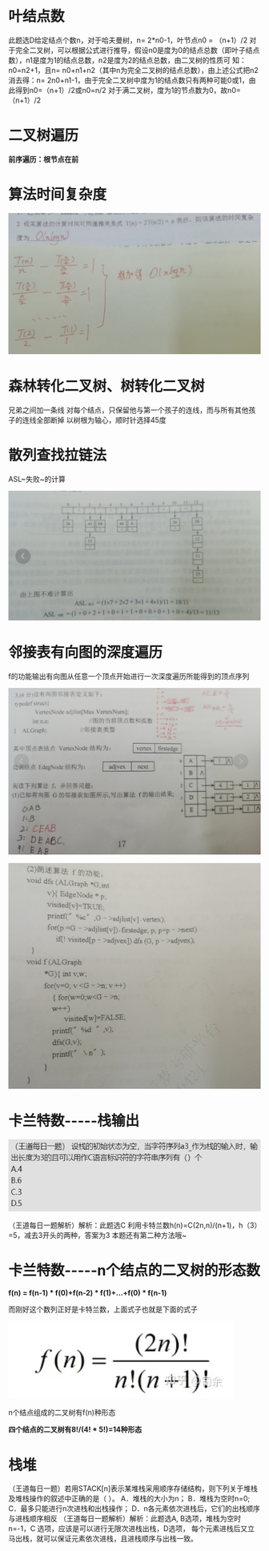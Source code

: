 # 叶结点数

此题选D给定结点个数n，对于哈夫曼树，n= 2*n0-1，叶节点n0 = （n+1）/2
对于完全二叉树，可以根据公式进行推导，假设n0是度为0的结点总数（即叶子结点数），n1是度为1的结点总数，n2是度为2的结点总数，由二叉树的性质可 知：n0=n2+1，且n= n0+n1+n2（其中n为完全二叉树的结点总数），由上述公式把n2消去得：n= 2n0+n1-1，由于完全二叉树中度为1的结点数只有两种可能0或1，由此得到n0=（n+1）/2或n0=n/2
对于满二叉树，度为1的节点数为0，故n0=（n+1）/2

# 二叉树遍历

**前序遍历：根节点在前**

# 算法时间复杂度

![image-20231016203416064](assets/image-20231016203416064.png)

# 森林转化二叉树、树转化二叉树

兄弟之间加一条线
对每个结点，只保留他与第一个孩子的连线，而与所有其他孩子的连线全部断掉
以树根为轴心，顺时针选择45度

# 散列查找拉链法

ASL~失败~的计算

![image-20231016212856832](assets/image-20231016212856832.png)

# 邻接表有向图的深度遍历

f的功能输出有向图从任意一个顶点开始进行一次深度遍历所能得到的顶点序列

![image-20231016215414782](assets/image-20231016215414782.png)

![image-20231016215443345](assets/image-20231016215443345.png)

# 卡兰特数-----栈输出

![image-20231017220122067](assets/image-20231017220122067.png)

（王道每日一题解析）解析：此题选C
利用卡特兰数h(n)=C(2n,n)/(n+1)，h（3）=5，减去3开头的两种，答案为3
本题还有第二种方法哦~

# 卡兰特数-----n个结点的二叉树的形态数

**f(n) = f(n-1) \* f(0)+f(n-2) \* f(1)+...+f(0) \* f(n-1)**

而刚好这个数列正好是卡特兰数，上面式子也就是下面的式子

![image-20231017214324732](assets/image-20231017214324732.png)

n个结点组成的二叉树有f(n)种形态

**四个结点的二叉树有8!/(4! \* 5!)=14种形态**

# 栈堆

（王道每日一题）若用STACK[n]表示某堆栈采用顺序存储结构，则下列关于堆栈及堆栈操作的叙述中正确的是（   ）。
A．堆栈的大小为n；
B．堆栈为空时n=0;
C．最多只能进行n次进栈和出栈操作；
D．n各元素依次进栈后，它们的出栈顺序与进栈顺序相反
（王道每日一题解析）解析：此题选A,
 B选项，堆栈为空时n=-1，C 选项，应该是可以进行无限次进栈出栈，D选项， 每个元素进栈后又立马出栈，就可以保证元素依次进栈，且进栈顺序与出栈一致。
